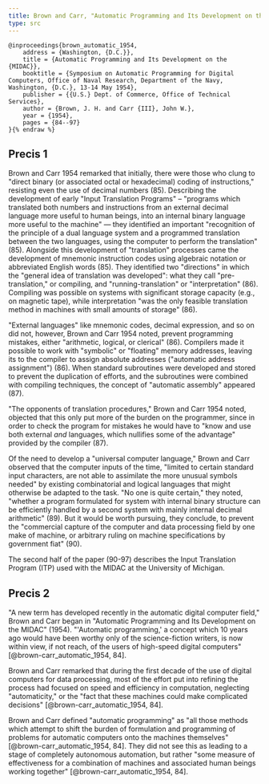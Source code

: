 ```yaml
---
title: Brown and Carr, "Automatic Programming and Its Development on the MIDAC" (1954)
type: src
---
```


```bibtex{% raw %}
@inproceedings{brown_automatic_1954,
	address = {Washington, {D.C.}},
	title = {Automatic Programming and Its Development on the {MIDAC}},
	booktitle = {Symposium on Automatic Programming for Digital Computers, Office of Naval Research, Department of the Navy, Washington, {D.C.}, 13-14 May 1954},
	publisher = {{U.S.} Dept. of Commerce, Office of Technical Services},
	author = {Brown, J. H. and Carr {III}, John W.},
	year = {1954},
	pages = {84--97}
}{% endraw %}
```


Precis 1
--------

Brown and Carr 1954 remarked that initially, there were those who clung to "direct binary (or associated octal or hexadecimal) coding of instructions," resisting even the use of decimal numbers (85). Describing the development of early "Input Translation Programs" – "programs which translated both numbers and instructions from an external decimal language more useful to human beings, into an internal binary language more useful to the machine" — they identified an important "recognition of the principle of a dual language system and a programmed translation between the two languages, using the computer to perform the translation" (85). Alongside this development of "translation" processes came the development of mnemonic instruction codes using algebraic notation or abbreviated English words (85). They identified two "directions" in which the "general idea of translation was developed": what they call "pre-translation," or compiling, and "running-translation" or "interpretation" (86). Compiling was possible on systems with significant storage capacity (e.g., on magnetic tape), while interpretation "was the only feasible translation method in machines with small amounts of storage" (86).

"External languages" like mnemonic codes, decimal expression, and so on did not, however, Brown and Carr 1954 noted, prevent programming mistakes, either "arithmetic, logical, or clerical" (86). Compilers made it possible to work with "symbolic" or "floating" memory addresses, leaving its to the compiler to assign absolute addresses ("automatic address assignment") (86). When standard subroutines were developed and stored to prevent the duplication of efforts, and the subroutines were combined with compiling techniques, the concept of "automatic assembly" appeared (87).

"The opponents of translation procedures," Brown and Carr 1954 noted, objected that this only put more of the burden on the programmer, since in order to check the program for mistakes he would have to "know and use both external *and* languages, which nullifies some of the advantage" provided by the compiler (87).

Of the need to develop a "universal computer language," Brown and Carr observed that the computer inputs of the time, "limited to certain standard input characters, are not able to assimilate the more unusual symbols needed" by existing combinatorial and logical languages that might otherwise be adapted to the task. "No one is quite certain," they noted, "whether a program formulated for system with internal binary structure can be efficiently handled by a second system with mainly internal decimal arithmetic" (89). But it would be worth pursuing, they conclude, to prevent the "commercial capture of the computer and data processing field by one make of machine, or arbitrary ruling on machine specifications by government fiat" (90).

The second half of the paper (90-97) describes the Input Translation Program (ITP) used with the MIDAC at the University of Michigan.



Precis 2
--------

"A new term has developed recently in the automatic digital computer field," Brown and Carr began in "Automatic Programming and Its Development on the MIDAC" (1954). "'Automatic programming,' a concept which 10 years ago would have been worthy only of the science-fiction writers, is now within view, if not reach, of the users of high-speed digital computers" [@brown-carr_automatic_1954, 84].

Brown and Carr remarked that during the first decade of the use of digital computers for data processing, most of the effort put into refining the process had focused on speed and efficiency in computation, neglecting "automaticity," or the "fact that these machines could make complicated decisions" [@brown-carr_automatic_1954, 84].

Brown and Carr defined "automatic programming" as "all those methods which attempt to shift the burden of formulation and programming of problems for automatic computers onto the machines themselves" [@brown-carr_automatic_1954, 84]. They did not see this as leading to a stage of completely autonomous automation, but rather "some measure of effectiveness for a combination of machines and associated human beings working together" [@brown-carr_automatic_1954, 84].
